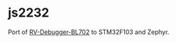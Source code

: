 # js2232
Port of  [RV-Debugger-BL702](https://github.com/sipeed/RV-Debugger-BL702) to STM32F103 and Zephyr.
